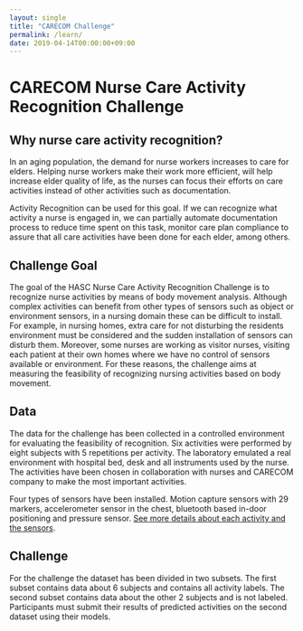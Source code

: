 ```yaml
---
layout: single
title: "CARECOM Challenge"
permalink: /learn/
date: 2019-04-14T00:00:00+09:00
---
```

# CARECOM Nurse Care Activity Recognition Challenge

## Why nurse care activity recognition?
In an aging population, the demand for nurse workers increases to care for elders. Helping nurse workers make their work more efficient, will help increase elder quality of life, as the nurses can focus their efforts on care activities instead of other activities such as documentation.

Activity Recognition can be used for this goal. If we can recognize what activity a nurse is engaged in, we can partially automate documentation process to reduce time spent on this task, monitor care plan compliance to assure that all care activities have been done for each elder, among others.  

## Challenge Goal
The goal of the HASC Nurse Care Activity Recognition Challenge is to recognize nurse activities by means of body movement analysis. Although complex activities can benefit from other types of sensors such as object or environment sensors, in a nursing domain these can be difficult to install. For example, in nursing homes, extra care for not disturbing the residents environment must be considered and the sudden installation of sensors can disturb them. Moreover, some nurses are working as visitor nurses, visiting each patient at their own homes where we have no control of sensors available or environment. For these reasons, the challenge aims at measuring the feasibility of recognizing nursing activities based on body movement.

## Data
The data for the challenge has been collected in a controlled environment for evaluating the feasibility of recognition. Six activities were performed by eight subjects with 5 repetitions per activity. The laboratory emulated a real environment with hospital bed, desk and all instruments used by the nurse.
The activities have been chosen in collaboration with nurses and CARECOM company to make the most important activities.

Four types of sensors have been installed.
Motion capture sensors with 29 markers, accelerometer sensor in the chest, bluetooth based in-door positioning and pressure sensor. 
[See more details about each activity and the sensors](/data_description/).

## Challenge
For the challenge the dataset has been divided in two subsets.
The first subset contains data about 6 subjects and contains all activity labels.
The second subset contains data about the other 2 subjects and is not labeled.
Participants must submit their results of predicted activities on the second dataset using their models.
